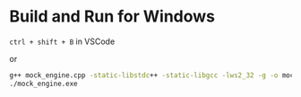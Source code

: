 # Build and Run for Windows

`ctrl + shift + B` in VSCode

or

```bat
g++ mock_engine.cpp -static-libstdc++ -static-libgcc -lws2_32 -g -o mock_engine.exe
./mock_engine.exe
```

